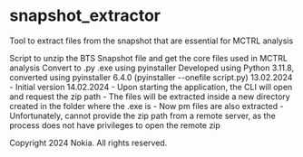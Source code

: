# snapshot_extractor
Tool to extract files from the snapshot that are essential for MCTRL analysis

Script to unzip the BTS Snapshot file and get the core files used in MCTRL analysis
Convert to .py .exe using pyinstaller
Developed using Python 3.11.8, converted using pyinstaller 6.4.0 (pyinstaller --onefile script.py)
13.02.2024 - Initial version
14.02.2024 - Upon starting the application, the CLI will open and request the zip path
              - The files will be extracted inside a new directory created in the folder where the .exe is
           - Now pm files are also extracted
           - Unfortunately, cannot provide the zip path from a remote server, as the process does not have privileges to open the remote zip

Copyright 2024 Nokia. All rights reserved.
